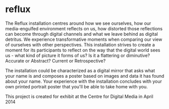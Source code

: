 reflux
======

The Reflux installation centres around how we see ourselves, how our media-engulfed environment reflects on us, how distorted those reflections can become through digital channels and what we leave behind as digital detritus. We experience transformative moments when comparing our view of ourselves with other perspectives. This installation strives to create a moment for its participants to reflect on the way that the digital world sees us - what kind of picture it  forms of us? Is it a flattering or diminutive? Accurate or Abstract? Current or Retrospective?

The installation could be characterized as a digital mirror that asks what your name is and composes a poster based on images and data it has found about your name. Your experience with the installation concludes with your own printed portrait poster that you'll be able to take home with you.

This project is created for exhibit at the Centre for Digital Media in April 2014
